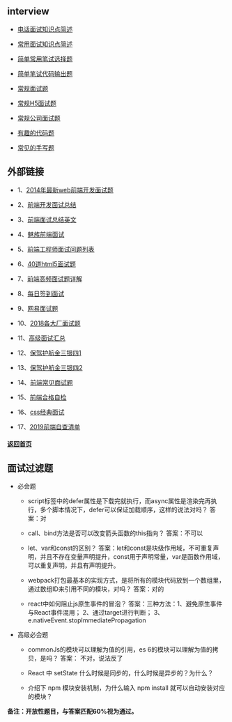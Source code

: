 ## interview

* [电话面试知识点简述](simpleInterview)

* [常用面试知识点简述](summary)

* [简单常用笔试选择题](./prints/selectWritten)

* [简单笔试代码输出题](simpleWritten)

* [常规面试题](comInterview)

* [常规H5面试题](h5)

* [常规公司面试题](company)

* [有趣的代码题](fun-interview)

* [常见的手写题](handWriting)

## 外部链接

* 1、[2014年最新web前端开发面试题](http://www.phperz.com/article/14/0925/25668.html#jshttp://www.w3cfuns.com/article-5598http://weibo.com/p/23041887ca447d0102vpk4)

* 2、[前端开发面试总结](https://github.com/hawx1993/Front-end-Interview-questions/blob/master/README.md)

* 3、[前端面试总结英文](https://github.com/h5bp/Front-end-Developer-Interview-Questions)

* 4、[魅族前端面试](http://www.w3cfuns.com/blog-5469697-5406704.html)

* 5、[前端工程师面试问题列表](http://blog.jobbole.com/29269/)

* 6、[40道html5面试题](http://blog.jobbole.com/78346/)

* 7、[前端高频面试题详解](https://juejin.im/post/5c7bd72ef265da2de80f7f17)

* 8、[每日签到面试](https://github.com/Advanced-Frontend/Daily-Interview-Question/blob/master/datum/summary.md)

* 9、[网易面试题](https://github.com/yygmind/blog)

* 10、[2018各大厂面试题](https://segmentfault.com/a/1190000016868065)

* 11、[高级面试汇总](https://segmentfault.com/a/1190000017137059)

* 12、[保驾护航金三银四1](https://juejin.im/post/5c64d15d6fb9a049d37f9c20#heading-53)

* 13、[保驾护航金三银四2](https://juejin.im/post/5c92f499f265da612647b754)

* 14、[前端常见面试题](https://juejin.im/post/5aae076d6fb9a028cc6100a9)

* 15、[前端合格自检](https://juejin.im/post/5cc1da82f265da036023b628)

* 16、[css经典面试](https://juejin.im/post/5cc59e41e51d456e62545b66)

* 17、[2019前端自查清单](https://segmentfault.com/a/1190000018873042)

#### [返回首页](../../)


## 面试过滤题

* 必会题

  - script标签中的defer属性是下载完就执行，而async属性是渲染完再执行，多个脚本情况下，defer可以保证加载顺序，这样的说法对吗？  答案：对

  - call、bind方法是否可以改变箭头函数的this指向？  答案：不可以

  - let、var和const的区别？   答案：let和const是块级作用域，不可重复声明，并且不存在变量声明提升，const用于声明常量，var是函数作用域，可以重复声明，并且有声明提升。

  - webpack打包最基本的实现方式，是将所有的模块代码放到一个数组里，通过数组ID来引用不同的模块，对吗？   答案：对的

  - react中如何阻止js原生事件的冒泡？   答案：三种方法：1、避免原生事件与React事件混用； 2、通过target进行判断； 3、e.nativeEvent.stopImmediatePropagation

* 高级必会题

  - commonJs的模块可以理解为值的引用，es 6的模块可以理解为值的拷贝，是吗？  答案： 不对，说法反了

  - React 中 setState 什么时候是同步的，什么时候是异步的？为什么？

  - 介绍下 npm 模块安装机制，为什么输入 npm install 就可以自动安装对应的模块？

**备注：开放性题目，与答案匹配60%视为通过。**

